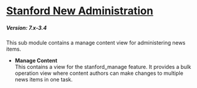 # [Stanford New Administration](https://github.com/SU-SWS/stanford_news)
##### Version: 7.x-3.4

This sub module contains a manage content view for administering news items.

* **Manage Content**   
This contains a view for the stanford_manage feature. It provides a bulk operation view where content authors can make changes to multiple news items in one task.
